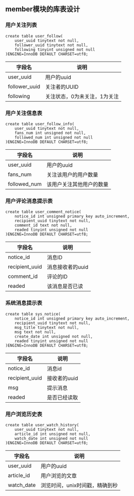 ## member模块的库表设计



### 用户关注列表

```mysql
create table user_follow(
    user_uuid tinytext not null,
    follower_uuid tinytext not null,
    following tinyint unsigned not null
)ENGINE=InnoDB DEFAULT CHARSET=utf8;
```

| 字段名        | 说明                         |
| ------------- | ---------------------------- |
| user_uuid     | 用户的uuid                   |
| follower_uuid | 关注者的UUID                 |
| following     | 关注状态，0为未关注，1为关注 |

### 用户关注信息表

```mysql
create table user_follow_info(
    user_uuid tinytext not null,
    fans_num int unsigned not null,
    followed_num int unsigned not null
)ENGINE=InnoDB DEFAULT CHARSET=utf8;
```

| 字段名       | 说明                     |
| ------------ | ------------------------ |
| user_uuid    | 用户的uuid               |
| fans_num     | 关注该用户的用户数量     |
| followed_num | 该用户关注其他用户的数量 |



### 用户评论消息提示表

```mysql
create table user_comment_notice(
    notice_id int unsigned primary key auto_increment,
    recipient_uuid tinytext not null,
    comment_id text not null,
    readed tinyint unsigned not null
)ENGINE=InnoDB DEFAULT CHARSET=utf8;
```

| 字段名         | 说明             |
| -------------- | ---------------- |
| notice_id      | 消息ID           |
| recipient_uuid | 消息接收者的uuid |
| comment_id     | 评论的ID         |
| readed         | 该消息是否已读   |



### 系统消息提示表

```mysql
create table sys_notice(
    notice_id int unsigned primary key auto_increment,
    recipient_uuid tinytext not null,
    msg_title tinytext not null,
    msg text not null,
    create_date int unsigned not null,
    readed tinyint unsigned not null
)ENGINE=InnoDB DEFAULT CHARSET=utf8;
```

| 字段名         | 说明         |
| -------------- | ------------ |
| notice_id      | 消息id       |
| recipient_uuid | 接收者的uuid |
| msg            | 提示消息     |
| readed         | 是否已经读取 |



### 用户浏览历史表

```mysql
create table user_watch_history(
    user_uuid tinytext not null,
    article_id int unsigned not null,
    watch_date int unsigned not null
)ENGINE=InnoDB DEFAULT CHARSET=utf8;
```

| 字段名     | 说明                           |
| ---------- | ------------------------------ |
| user_uuid  | 用户的uuid                     |
| article_id | 用户浏览的文章                 |
| watch_date | 浏览时间，unix时间戳，精确到秒 |

